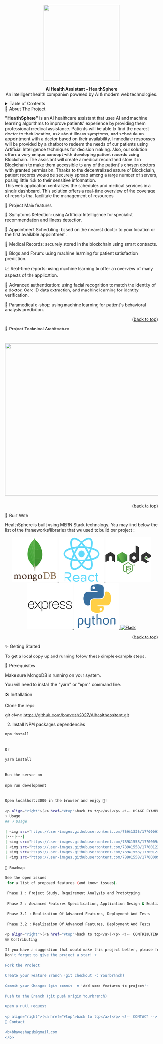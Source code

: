 <div id="top" align="center"> <img src="https://user-images.githubusercontent.com/78981558/155504905-3bd2d8db-64f5-413c-b7d2-d4e7842ddad8.png" width="250" height="250"/> <div id="badges"> </div> <p align="center"> <strong>AI Health Assistant - HealthSphere</strong><br> An intelligent health companion powered by AI & modern web technologies. </p> </a> </div> <!-- TABLE OF CONTENTS --> <details> <summary>Table of Contents</summary> <ol> <li> <a href="#-about-the-project">About The Project</a> <ul> <li><a href="#-project-main-features">Project Main Features</a></li> <li><a href="#-project-technical-architecture">Project Technical Architecture</a></li> <li><a href="#-built-with">Built With</a></li> </ul> </li> <li> <a href="#-getting-started">Getting Started</a> <ul> <li><a href="#-prerequisites">Prerequisites</a></li> <li><a href="#-installation">Installation</a></li> </ul> </li> <li><a href="#-usage">Usage</a></li> <li><a href="#-roadmap">Roadmap</a></li> <li><a href="#-achievements">Achievements</a></li> <li><a href="#-contributing">Contributing</a></li> <li><a href="#-contact">Contact</a></li> <li><a href="#-acknowledgments">Acknowledgments</a></li> </ol> </details> <!-- ABOUT THE PROJECT -->
📃 About The Project

<b>"HealthSphere"</b> is an AI healthcare assistant that uses AI and machine learning algorithms to improve patients' experience by providing them professional medical assistance. Patients will be able to find the nearest doctor to their location, ask about illness symptoms, and schedule an appointment with a doctor based on their availability. Immediate responses will be provided by a chatbot to redeem the needs of our patients using Artificial Intelligence techniques for decision making. Also, our solution offers a very unique concept with developing patient records using Blockchain. The assistant will create a medical record and store it in Blockchain to make them accessible to any of the patient's chosen doctors with granted permission. Thanks to the decentralized nature of Blockchain, patient records would be securely spread among a large number of servers, posing little risk to their sensitive information.<br>
This web application centralizes the schedules and medical services in a single dashboard. This solution offers a real-time overview of the coverage of reports that facilitate the management of resources.<br>

📜 Project Main features

🤖 Symptoms Detection: using Artificial Intelligence for specialist recommendation and illness detection.

📅 Appointment Scheduling: based on the nearest doctor to your location or the first available appointment.

📘 Medical Records: securely stored in the blockchain using smart contracts.

💬 Blogs and Forum: using machine learning for patient satisfaction prediction.

📈 Real-time reports: using machine learning to offer an overview of many aspects of the application.

🙋 Advanced authentication: using facial recognition to match the identity of a doctor, Card ID data extraction, and machine learning for identity verification.

🛒 Paramedical e-shop: using machine learning for patient's behavioral analysis prediction.

<p align="right">(<a href="#top">back to top</a>)</p>
📐 Project Technical Architecture
<div align="center"> <h1> <img src="https://user-images.githubusercontent.com/78981558/155615523-4663648b-50a2-4e45-a67e-3685dd28206d.png" width="700" height="500"> </h1> </div> <p align="right">(<a href="#top">back to top</a>)</p>
🚀 Built With

HealthSphere is built using MERN Stack technology. You may find below the list of the frameworks/libraries that we used to build our project :
<br/>

<div align="center"> <a href="https://www.mongodb.com/"> <img src="https://github.com/devicons/devicon/blob/master/icons/mongodb/mongodb-original-wordmark.svg" title="MongoDB" alt="MongoDB" width="150" height="150"/> </a> <a href="https://reactjs.org/"> <img src="https://github.com/devicons/devicon/blob/master/icons/react/react-original-wordmark.svg" title="React" alt="React" width="150" height="150"/> </a> <a href="https://nodejs.org/en/"> <img src="https://github.com/devicons/devicon/blob/master/icons/nodejs/nodejs-original-wordmark.svg" title="NodeJS" alt="NodeJS" width="150" height="150"/> </a> <a href="http://expressjs.com/"> <img src="https://github.com/devicons/devicon/blob/master/icons/express/express-original-wordmark.svg" title="ExpressJS" alt="ExpressJS" width="150" height="150"/> </a> <a href="https://www.python.org/"> <img src="https://github.com/devicons/devicon/blob/master/icons/python/python-original-wordmark.svg" title="Python" alt="Python" width="150" height="150"/> </a> <a href="https://flask.palletsprojects.com/en/2.1.x/"> <img src="https://user-images.githubusercontent.com/78981558/177000805-0c23d775-7133-4dc9-b476-8826e3a6cda3.png" title="Flask" alt="Flask" width="150" height="150"/> </a> </div> <p align="right">(<a href="#top">back to top</a>)</p> <!-- GETTING STARTED -->
✨ Getting Started

To get a local copy up and running follow these simple example steps.

🚧 Prerequisites

Make sure MongoDB is running on your system.

You will need to install the "yarn" or "npm" command line.

🛠 Installation

Clone the repo

git clone https://github.com/bhavesh2327/AIhealthassitant.git

2. Install NPM packages dependencies 
```sh
npm install 


Or

yarn install 


Run the server on

npm run development


Open localhost:3000 in the browser and enjoy 🎉!

<p align="right">(<a href="#top">back to top</a>)</p> <!-- USAGE EXAMPLES -->
⚡ Usage
## ⚡ Usage  

| <img src="https://user-images.githubusercontent.com/78981558/177000911-0c4cb2ca-aff1-4416-be97-5b9173215c9a.png" width="450"/> <br> **Choose a role** | <img src="https://user-images.githubusercontent.com/78981558/177001216-8e8c9cc2-09cd-4c7a-9639-94ec384432cb.png" width="450"/> <br> **FaceID Login** |
|---|---|
| <img src="https://user-images.githubusercontent.com/78981558/177000941-82057aa0-5496-4b69-9aa1-a1c042395fe1.png" width="450"/> <br> **CardId verification** | <img src="https://user-images.githubusercontent.com/78981558/177001352-2aab27c9-e939-4782-b2d9-0181a8888d13.png" width="450"/> <br> **Success of cardID verification** |
| <img src="https://user-images.githubusercontent.com/78981558/177001224-b804c0df-5db0-4d4c-b83e-de964c501b0b.png" width="450"/> <br> **List of blogs** | <img src="https://user-images.githubusercontent.com/78981558/177000917-86dba137-ba0f-4dfd-83c3-a18fd902be11.png" width="450"/> <br> **Web scraping search** |
| <img src="https://user-images.githubusercontent.com/78981558/177001237-8932f8c4-31b1-4939-b3f0-042713444cb1.png" width="450"/> <br> **List of appointments** | <img src="https://user-images.githubusercontent.com/78981558/177001041-1dec9540-ec50-47e5-8c79-22dee3dece61.png" width="450"/> <br> **Symptoms detection : List of symptoms** |
| <img src="https://user-images.githubusercontent.com/78981558/177000997-ecd9c0bc-e3ca-4d0b-bb75-2e55bde0f690.png" width="450"/> <br> **Symptoms detection : Suggestions** | <img src="https://user-images.githubusercontent.com/78981558/177001043-cb8110c3-f1a0-4e2a-b9cd-ef393cbf5ec4.png" width="450"/> <br> **Symptoms detection : Suggestions (Detailed)** |

🚩 Roadmap

See the open issues
 for a list of proposed features (and known issues).

 Phase 1 : Project Study, Requirement Analysis and Prototyping

 Phase 2 : Advanced Features Specification, Application Design & Realization

 Phase 3.1 : Realization Of Advanced Features, Deployment And Tests

 Phase 3.2 : Realization Of Advanced Features, Deployment And Tests

<p align="right">(<a href="#top">back to top</a>)</p> <!-- CONTRIBUTING -->
😎 Contributing

If you have a suggestion that would make this project better, please fork the repo and create a pull request. Any contributions you make are greatly appreciated.
Don't forget to give the project a star! ⭐

Fork the Project

Create your Feature Branch (git checkout -b Yourbranch)

Commit your Changes (git commit -m 'Add some features to project')

Push to the Branch (git push origin Yourbranch)

Open a Pull Request

<p align="right">(<a href="#top">back to top</a>)</p> <!-- CONTACT -->
💌 Contact

<b>bhaveshapsb@gmail.com
</b>
